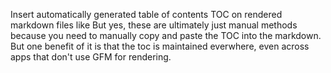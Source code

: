 Insert automatically generated table of contents TOC on rendered markdown files like
But yes, these are ultimately just manual methods because you need to manually copy and paste the TOC into the markdown. But one benefit of it is that the toc is maintained everwhere, 
even across apps that don't use GFM for rendering.

